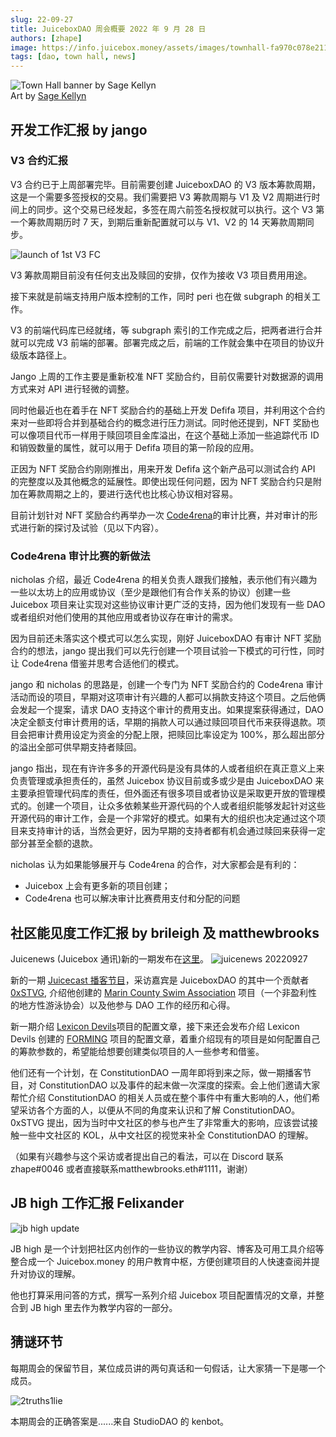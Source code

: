 ```yaml
---
slug: 22-09-27
title: JuiceboxDAO 周会概要 2022 年 9 月 28 日
authors: [zhape]
image: https://info.juicebox.money/assets/images/townhall-fa970c078e21123c4e80993400e638db.webp
tags: [dao, town hall, news]
---
```


![Town Hall banner by Sage Kellyn](townhall.webp)  
Art by [Sage Kellyn](https://twitter.com/SageKellyn)

## 开发工作汇报 by jango

### V3 合约汇报

V3 合约已于上周部署完毕。目前需要创建 JuiceboxDAO 的 V3 版本筹款周期，这是一个需要多签授权的交易。我们需要把 V3 筹款周期与 V1 及 V2 周期进行时间上的同步。这个交易已经发起，多签在周六前签名授权就可以执行。这个 V3 第一个筹款周期历时 7 天，到期后重新配置就可以与 V1、V2 的 14 天筹款周期同步。

![launch of 1st V3 FC](gSt2Dyu.webp)

V3 筹款周期目前没有任何支出及赎回的安排，仅作为接收 V3 项目费用用途。

接下来就是前端支持用户版本控制的工作，同时 peri 也在做 subgraph 的相关工作。

V3 的前端代码库已经就绪，等 subgraph 索引的工作完成之后，把两者进行合并就可以完成 V3 前端的部署。部署完成之后，前端的工作就会集中在项目的协议升级版本路径上。

Jango 上周的工作主要是重新校准 NFT 奖励合约，目前仅需要针对数据源的调用方式来对 API 进行轻微的调整。

同时他最近也在着手在 NFT 奖励合约的基础上开发 Defifa 项目，并利用这个合约来对一些即将合并到基础合约的概念进行压力测试。同时他还提到，NFT 奖励也可以像项目代币一样用于赎回项目金库溢出，在这个基础上添加一些追踪代币 ID 和销毁数量的属性，就可以用于 Defifa 项目的第一阶段的应用。

正因为 NFT 奖励合约刚刚推出，用来开发 Defifa 这个新产品可以测试合约 API 的完整度以及其他概念的延展性。即使出现任何问题，因为 NFT 奖励合约只是附加在筹款周期之上的，要进行迭代也比核心协议相对容易。

目前计划针对 NFT 奖励合约再举办一次 [Code4rena](https://code4rena.com/)的审计比赛，并对审计的形式进行新的探讨及试验（见以下内容）。

### Code4rena 审计比赛的新做法

nicholas 介绍，最近 Code4rena 的相关负责人跟我们接触，表示他们有兴趣为一些以太坊上的应用或协议（至少是跟他们有合作关系的协议）创建一些 Juicebox 项目来让实现对这些协议审计更广泛的支持，因为他们发现有一些 DAO 或者组织对他们使用的其他应用或者协议存在审计的需求。

因为目前还未落实这个模式可以怎么实现，刚好 JuiceboxDAO 有审计 NFT 奖励合约的想法，jango 提出我们可以先行创建一个项目试验一下模式的可行性，同时让 Code4rena 借鉴并思考合适他们的模式。

jango 和 nicholas 的思路是，创建一个专门为 NFT 奖励合约的 Code4rena 审计活动而设的项目，早期对这项审计有兴趣的人都可以捐款支持这个项目。之后他俩会发起一个提案，请求 DAO 支持这个审计的费用支出。如果提案获得通过，DAO 决定全额支付审计费用的话，早期的捐款人可以通过赎回项目代币来获得退款。项目会把审计费用设定为资金的分配上限，把赎回比率设定为 100%，那么超出部分的溢出全部可供早期支持者赎回。

jango 指出，现在有许许多多的开源代码是没有具体的人或者组织在真正意义上来负责管理或承担责任的，虽然 Juicebox 协议目前或多或少是由 JuiceboxDAO 来主要承担管理代码库的责任，但外面还有很多项目或者协议是采取更开放的管理模式的。创建一个项目，让众多依赖某些开源代码的个人或者组织能够发起针对这些开源代码的审计工作，会是一个非常好的模式。如果有大的组织也决定通过这个项目来支持审计的话，当然会更好，因为早期的支持者都有机会通过赎回来获得一定部分甚至全额的退款。

nicholas 认为如果能够展开与 Code4rena 的合作，对大家都会是有利的：
- Juicebox 上会有更多新的项目创建；
- Code4rena 也可以解决审计比赛费用支付和分配的问题

## 社区能见度工作汇报 by brileigh 及 matthewbrooks

Juicenews (Juicebox 通讯)新的一期发布在[这里](https://juicenews.beehiiv.com/p/juicenews-sep-27)。
![juicenews 20220927](0PM1U8z.webp)


新的一期 [Juicecast 播客节目](https://anchor.fm/thejuicecast/episodes/Ep--11---Steve-from-Marin-County-Swim-Association-e1oet1l)，采访嘉宾是 JuiceboxDAO 的其中一个贡献者 [0xSTVG](https://twitter.com/0xSTVG), 介绍他创建的 [Marin County Swim Association](https://juicebox.money/@mcsa) 项目（一个非盈利性的地方性游泳协会）以及他参与 DAO 工作的经历和心得。

新一期介绍 [Lexicon Devils](https://juicebox.money/p/lexicondevils)项目的配置文章，接下来还会发布介绍 Lexicon Devils 创建的 [FORMING](https://juicebox.money/v2/p/66) 项目的配置文章，着重介绍现有的项目是如何配置自己的筹款参数的，希望能给想要创建类似项目的人一些参考和借鉴。

他们还有一个计划，在 ConstitutionDAO 一周年即将到来之际，做一期播客节目，对 ConstitutionDAO 以及事件的起末做一次深度的探索。会上他们邀请大家帮忙介绍 ConstitutionDAO 的相关人员或在整个事件中有重大影响的人，他们希望采访各个方面的人，以便从不同的角度来认识和了解 ConstitutionDAO。0xSTVG 提出，因为当时中文社区的参与也产生了非常重大的影响，应该尝试接触一些中文社区的 KOL，从中文社区的视觉来补全 ConstitutionDAO 的理解。

（如果有兴趣参与这个采访或者提出自己的看法，可以在 Discord 联系 zhape#0046 或者直接联系matthewbrooks.eth#1111，谢谢）

## JB high 工作汇报 Felixander
![jb high update](ycglZ2j.webp)

JB high 是一个计划把社区内创作的一些协议的教学内容、博客及可用工具介绍等整合成一个 Juicebox.money 的用户教育中枢，方便创建项目的人快速查阅并提升对协议的理解。

他也打算采用问答的方式，撰写一系列介绍 Juicebox 项目配置情况的文章，并整合到 JB high 里去作为教学内容的一部分。

## 猜谜环节

每期周会的保留节目，某位成员讲的两句真话和一句假话，让大家猜一下是哪一个成员。

![2truths1lie](ImdjSrX.webp)

本期周会的正确答案是......来自 StudioDAO 的 kenbot。
